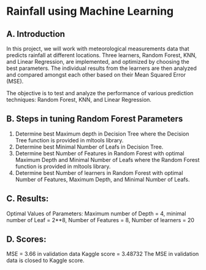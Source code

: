 # Rainfall using Machine Learning 
## A. Introduction
In this project, we will work with meteorological measurements data that predicts rainfall at different locations. Three learners, Random Forest, KNN, and Linear Regression, are implemented, and optimized by choosing the best parameters. The individual results from the learners are then analyzed and compared amongst each other based on their Mean Squared Error (MSE).

The objective is to test and analyze the performance of various prediction techniques: Random Forest, KNN, and Linear Regression.

## B. Steps in tuning Random Forest Parameters
1. Determine best Maximum depth in Decision Tree where the Decision Tree function is provided in mltools library.
2. Determine best Minimal Number of Leafs in Decision Tree.
3. Determine best Number of Features in Random Forest with optimal Maximum Depth and Minimal Number of Leafs where the Random Forest function is provided in mltools library.
4. Determine best Number of learners in Random Forest with optimal Number of Features, Maximum Depth, and Minimal Number of Leafs.

## C. Results:
Optimal Values of Parameters:
Maximum number of Depth = 4, minimal number of Leaf = 2**8, Number of Features = 8, Number of learners = 20

## D. Scores:
MSE = 3.66 in validation data
Kaggle score = 3.48732
The MSE in validation data is closed to Kaggle score.
